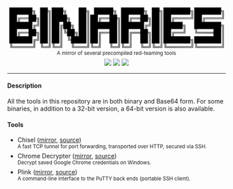 <p align="center">
    <img src="https://raw.githubusercontent.com/innocent-panda/binaries/master/.github/binaries.svg?sanitize=true" width="500" />
    <br/>
    <sup>A mirror of several precompiled red-teaming tools</sup>
    <br/>
    <img src="https://raw.finnwea.com/shield/?firstText=For&secondText=Windows" />
    <img src="https://raw.finnwea.com/shield/?firstText=For&secondText=MacOS" />
    <img src="https://raw.finnwea.com/shield/?firstText=For&secondText=Linux" />
</p>
<hr>
<h4>Description</h4>
<p>All the tools in this repository are in both binary and Base64 form. For some binaries, in addition to a 32-bit version, a 64-bit version is also available.</p>
<h4>Tools</h4>
<ul>
    <li>
        Chisel (<a href="https://github.com/innocent-panda/binaries/tree/master/chisel">mirror</a>, <a href="https://github.com/jpillora/chisel">source</a>)
        <br/>
        <sup>A fast TCP tunnel for port forwarding, transported over HTTP, secured via SSH.</sup>
    </li>
    <li>
        Chrome Decrypter (<a href="https://github.com/innocent-panda/binaries/tree/master/chrome-decrypt">mirror</a>, <a href="https://github.com/byt3bl33d3r/chrome-decrypter">source</a>)
        <br/>
        <sup>Decrypt saved Google Chrome credentials on Windows.</sup>
    </li>
    <li>
        Plink (<a href="https://github.com/innocent-panda/binaries/tree/master/plink">mirror</a>, <a href="https://www.chiark.greenend.org.uk/~sgtatham/putty/latest.html">source</a>)
        <br/>
        <sup>A command-line interface to the PuTTY back ends (portable SSH client).</sup>
    </li>
</ul>
